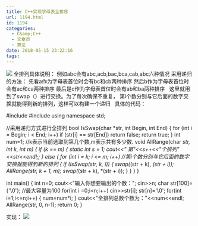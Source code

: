 ```yaml
---
title: C++实现字母表全排序
url: 1194.html
id: 1194
categories:
  - C&amp;C++
  - 文章页
  - 算法
date: 2018-05-15 23:22:16
tags:
---
```


![](http://47.100.4.8/wp-content/uploads/2018/05/图片150.png) 全排列具体说明： 例如abc会有abc,acb,bac,bca,cab,abc六种情况 采用递归的方法： 先看a作为字母表首位时会有bc和cb两种排序 然后b作为字母表首位时会有ac和ca两种排序 最后是c作为字母表首位时会有ab和ba两种排序   这里就用到了swap（）进行交换。为了每次确保不重复， 第i个数分别与它后面的数字交换就能得到新的排列，这样可以构建一个递归   具体的代码：

#include<iostream>
#include<cstdio>
using namespace std;

//采用递归方式进行全排列
bool IsSwap(char *str, int Begin, int End)
{
    for (int i = Begin; i < End; i++)
        if (str\[i\] == str\[End\])
            return false;
    return true;
}
int num=1;
//k表示当前选取到第几个数,m表示共有多少数.
void AllRange(char *str, int k, int m)
{
    if (k == m)
    {
        static int s = 1;
        cout<<" 第"<<s++<<"个排列"<<str<<endl;;
    }
    else
    {
        for (int i = k; i <= m; i++) //第i个数分别与它后面的数字交换就能得到新的排列
        {
            if (IsSwap(str, k, i))
            {
                swap(*(str + k), *(str + i));
                AllRange(str, k + 1, m);
                swap(*(str + k), *(str + i));
            }
        }
    }
}


int main()
{
    int n=0;
    cout<<"输入你想要输出的个数：";
    cin>>n;
    char str\[100\]={'\\0'};  //最大容量为100
    for(int i =0;i<n;i++)
        cin>>str\[i\];
    str\[n\]='\\0';
    for(int i=1;i<=n;i++)
    {
        num=num*i;
    }
    cout<<"全排列总数个数为："<<num<<endl;
    AllRange(str, 0, n-1);
    return 0;
}

实现： ![](http://47.100.4.8/wp-content/uploads/2018/05/12314324324.png)